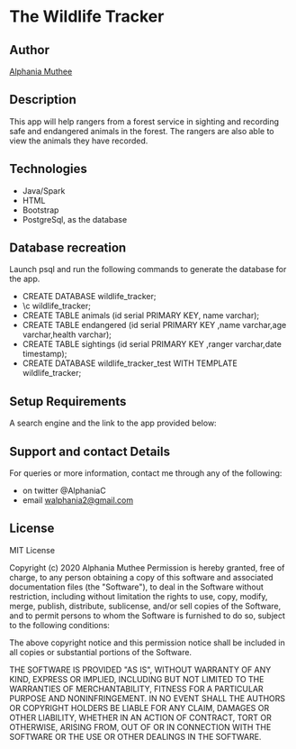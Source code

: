 # The Wildlife Tracker
## Author 
<a href="https://github.com/AlphaniaMuthee">Alphania Muthee</a>
## Description
This app will help rangers from a forest service  in sighting and recording safe and endangered animals in the forest. The rangers are also able to view the animals they have recorded.
## Technologies
* Java/Spark
* HTML
* Bootstrap
* PostgreSql, as the database

## Database recreation
Launch psql and run the following commands to generate the database for the app.
* CREATE DATABASE wildlife_tracker;
* \c wildlife_tracker;
* CREATE TABLE animals (id serial PRIMARY KEY, name varchar);
* CREATE TABLE endangered (id serial PRIMARY KEY ,name varchar,age varchar,health varchar);
* CREATE  TABLE  sightings (id serial PRIMARY KEY ,ranger varchar,date timestamp);
* CREATE DATABASE wildlife_tracker_test WITH TEMPLATE wildlife_tracker;

## Setup Requirements 
A search engine and the link to the app provided below:

## Support and contact Details
For queries or more information, contact me through any of the following:
* on twitter @AlphaniaC
* email walphania2@gmail.com
## License
MIT License

Copyright (c) 2020 Alphania Muthee Permission is hereby granted, free of charge, to any person obtaining a copy of this software and associated documentation files (the "Software"), to deal in the Software without restriction, including without limitation the rights to use, copy, modify, merge, publish, distribute, sublicense, and/or sell copies of the Software, and to permit persons to whom the Software is furnished to do so, subject to the following conditions:

The above copyright notice and this permission notice shall be included in all copies or substantial portions of the Software.

THE SOFTWARE IS PROVIDED "AS IS", WITHOUT WARRANTY OF ANY KIND, EXPRESS OR IMPLIED, INCLUDING BUT NOT LIMITED TO THE WARRANTIES OF MERCHANTABILITY, FITNESS FOR A PARTICULAR PURPOSE AND NONINFRINGEMENT. IN NO EVENT SHALL THE AUTHORS OR COPYRIGHT HOLDERS BE LIABLE FOR ANY CLAIM, DAMAGES OR OTHER LIABILITY, WHETHER IN AN ACTION OF CONTRACT, TORT OR OTHERWISE, ARISING FROM, OUT OF OR IN CONNECTION WITH THE SOFTWARE OR THE USE OR OTHER DEALINGS IN THE SOFTWARE.